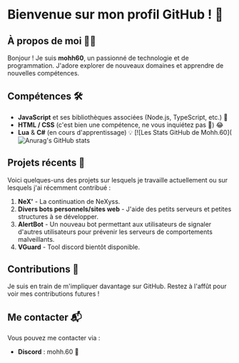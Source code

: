 # Bienvenue sur mon profil GitHub ! 🚀

## À propos de moi 🙋‍♂️
Bonjour ! Je suis **mohh60**, un passionné de technologie et de programmation. J'adore explorer de nouveaux domaines et apprendre de nouvelles compétences.

## Compétences 🛠️
- **JavaScript** et ses bibliothèques associées (Node.js, TypeScript, etc.) 🔧
- **HTML / CSS** (c'est bien une compétence, ne vous inquiétez pas 👀) 😂
- **Lua** & **C#** (en cours d'apprentissage) 💡
  [![Les Stats GitHub de Mohh.60](![Anurag's GitHub stats](https://github-readme-stats.vercel.app/api?username=mohh60&theme=shadow_red&show_icons=true)

## Projets récents 🌟
Voici quelques-uns des projets sur lesquels je travaille actuellement ou sur lesquels j'ai récemment contribué :

1. **NeX'** - La continuation de NeXyss.
2. **Divers bots personnels/sites web** - J'aide des petits serveurs et petites structures à se développer.
3. **AlertBot** - Un nouveau bot permettant aux utilisateurs de signaler d'autres utilisateurs pour prévenir les serveurs de comportements malveillants.
5. **VGuard** - Tool discord bientôt disponible.

## Contributions 👥
Je suis en train de m'impliquer davantage sur GitHub. Restez à l'affût pour voir mes contributions futures !

## Me contacter 📬
Vous pouvez me contacter via :

- **Discord** : mohh.60 💼
